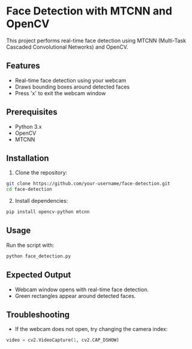 # Face Detection with MTCNN and OpenCV

This project performs real-time face detection using MTCNN (Multi-Task Cascaded Convolutional Networks) and OpenCV.

## Features
- Real-time face detection using your webcam
- Draws bounding boxes around detected faces
- Press 'x' to exit the webcam window

## Prerequisites
- Python 3.x
- OpenCV
- MTCNN

## Installation
1. Clone the repository:
```bash
git clone https://github.com/your-username/face-detection.git
cd face-detection
```

2. Install dependencies:
```bash
pip install opencv-python mtcnn
```

## Usage
Run the script with:
```bash
python face_detection.py
```

## Expected Output
- Webcam window opens with real-time face detection.
- Green rectangles appear around detected faces.

## Troubleshooting
- If the webcam does not open, try changing the camera index:
```python
video = cv2.VideoCapture(1, cv2.CAP_DSHOW)
```



